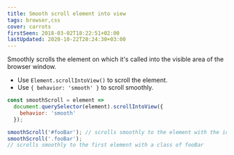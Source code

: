 ```yaml
---
title: Smooth scroll element into view
tags: browser,css
cover: carrots
firstSeen: 2018-03-02T18:22:51+02:00
lastUpdated: 2020-10-22T20:24:30+03:00
---
```


Smoothly scrolls the element on which it's called into the visible area of the browser window.

- Use `Element.scrollIntoView()` to scroll the element.
- Use `{ behavior: 'smooth' }` to scroll smoothly.

```js
const smoothScroll = element =>
  document.querySelector(element).scrollIntoView({
    behavior: 'smooth'
  });
```

```js
smoothScroll('#fooBar'); // scrolls smoothly to the element with the id fooBar
smoothScroll('.fooBar');
// scrolls smoothly to the first element with a class of fooBar
```
